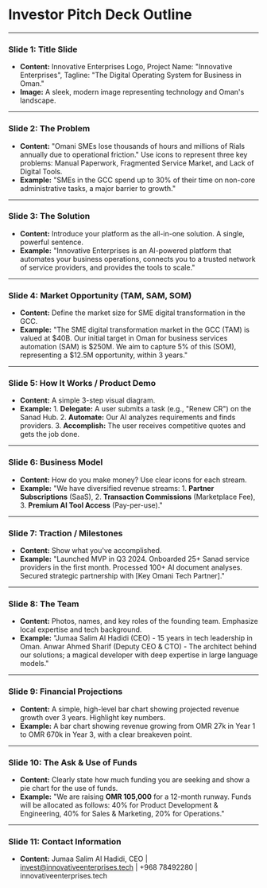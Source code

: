
# Investor Pitch Deck Outline

---
### Slide 1: Title Slide
- **Content:** Innovative Enterprises Logo, Project Name: "Innovative Enterprises", Tagline: "The Digital Operating System for Business in Oman."
- **Image:** A sleek, modern image representing technology and Oman's landscape.

---
### Slide 2: The Problem
- **Content:** "Omani SMEs lose thousands of hours and millions of Rials annually due to operational friction." Use icons to represent three key problems: Manual Paperwork, Fragmented Service Market, and Lack of Digital Tools.
- **Example:** "SMEs in the GCC spend up to 30% of their time on non-core administrative tasks, a major barrier to growth."

---
### Slide 3: The Solution
- **Content:** Introduce your platform as the all-in-one solution. A single, powerful sentence.
- **Example:** "Innovative Enterprises is an AI-powered platform that automates your business operations, connects you to a trusted network of service providers, and provides the tools to scale."

---
### Slide 4: Market Opportunity (TAM, SAM, SOM)
- **Content:** Define the market size for SME digital transformation in the GCC.
- **Example:** "The SME digital transformation market in the GCC (TAM) is valued at $40B. Our initial target in Oman for business services automation (SAM) is $250M. We aim to capture 5% of this (SOM), representing a $12.5M opportunity, within 3 years."

---
### Slide 5: How It Works / Product Demo
- **Content:** A simple 3-step visual diagram.
- **Example:** 1. **Delegate:** A user submits a task (e.g., "Renew CR") on the Sanad Hub. 2. **Automate:** Our AI analyzes requirements and finds providers. 3. **Accomplish:** The user receives competitive quotes and gets the job done.

---
### Slide 6: Business Model
- **Content:** How do you make money? Use clear icons for each stream.
- **Example:** "We have diversified revenue streams: 1. **Partner Subscriptions** (SaaS), 2. **Transaction Commissions** (Marketplace Fee), 3. **Premium AI Tool Access** (Pay-per-use)."

---
### Slide 7: Traction / Milestones
- **Content:** Show what you've accomplished.
- **Example:** "Launched MVP in Q3 2024. Onboarded 25+ Sanad service providers in the first month. Processed 100+ AI document analyses. Secured strategic partnership with [Key Omani Tech Partner]."

---
### Slide 8: The Team
- **Content:** Photos, names, and key roles of the founding team. Emphasize local expertise and tech background.
- **Example:** "Jumaa Salim Al Hadidi (CEO) - 15 years in tech leadership in Oman. Anwar Ahmed Sharif (Deputy CEO & CTO) - The architect behind our solutions; a magical developer with deep expertise in large language models."

---
### Slide 9: Financial Projections
- **Content:** A simple, high-level bar chart showing projected revenue growth over 3 years. Highlight key numbers.
- **Example:** A bar chart showing revenue growing from OMR 27k in Year 1 to OMR 670k in Year 3, with a clear breakeven point.

---
### Slide 10: The Ask & Use of Funds
- **Content:** Clearly state how much funding you are seeking and show a pie chart for the use of funds.
- **Example:** "We are raising **OMR 105,000** for a 12-month runway. Funds will be allocated as follows: 40% for Product Development & Engineering, 40% for Sales & Marketing, 20% for Operations."

---
### Slide 11: Contact Information
- **Content:** Jumaa Salim Al Hadidi, CEO | invest@innovativeenterprises.tech | +968 78492280 | innovativeenterprises.tech


